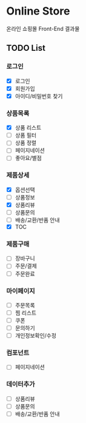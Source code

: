 # Online Store

온라인 쇼핑몰 Front-End 결과물

## TODO List

### 로그인

- [x] 로그인
- [x] 회원가입
- [x] 아이디/비밀번호 찾기

### 상품목록

- [x] 상품 리스트
- [ ] 상품 필터
- [ ] 상품 정렬
- [ ] 페이지네이션
- [ ] 좋아요/별점

### 제품상세

- [x] 옵션선택
- [ ] 상품정보
- [x] 상품리뷰
- [ ] 상품문의
- [ ] 배송/교환/반품 안내
- [x] TOC

### 제품구매

- [ ] 장바구니
- [ ] 주문/결제
- [ ] 주문완료

### 마이페이지

- [ ] 주문목록
- [ ] 찜 리스트
- [ ] 쿠폰
- [ ] 문의하기
- [ ] 개인정보확인/수정

### 컴포넌트

- [ ] 페이지네이션

### 데이터추가

- [ ] 상품리뷰
- [ ] 상품문의
- [ ] 배송/교환/반품 안내
